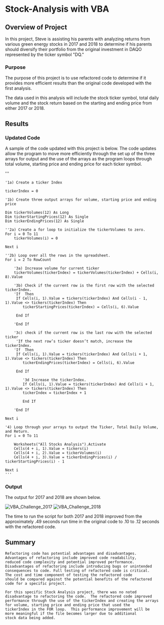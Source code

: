 # Stock-Analysis with VBA

## Overview of Project
In this project, Steve is assisting his parents with analyzing returns from various green energy stocks in 2017 and 2018 to determine 
if his parents should diversify their portfolio from the original investment in DAQO represented by the ticker symbol "DQ."  

### Purpose
The purpose of this project is to use refactored code to determine if it provides more efficient results than the original code developed
with the first analysis.

The data used in this analysis will include the stock ticker symbol, total daily volume and the stock return based on the starting and ending
price from either 2017 or 2018.

## Results

### Updated Code

A sample of the code updated with this project is below.  The code updates allow the program to move more efficiently through the set up of the 
three arrays for output and the use of the arrays as the program loops through total volume, starting price and ending price for each ticker
symbol.

'''  

    '1a) Create a ticker Index
    
    tickerIndex = 0
    
    '1b) Create three output arrays for volume, starting price and ending price
    
    Dim tickerVolumes(12) As Long
    Dim tickerStartingPrices(12) As Single
    Dim tickerEndingPrices(12) As Single 
  
    ''2a) Create a for loop to initialize the tickerVolumes to zero.
    For i = 0 To 11
        tickerVolumes(i) = 0
    
    Next i
        
    ''2b) Loop over all the rows in the spreadsheet.
    For i = 2 To RowCount
    
        '3a) Increase volume for current ticker
        tickerVolumes(tickerIndex) = tickerVolumes(tickerIndex) + Cells(i, 8).Value
        
        '3b) Check if the current row is the first row with the selected tickerIndex.
        'If  Then
         If Cells(i, 1).Value = tickers(tickerIndex) And Cells(i - 1, 1).Value <> tickers(tickerIndex) Then
            tickerStartingPrices(tickerIndex) = Cells(i, 6).Value
        
         End If
                        
        'End If
        
        '3c) check if the current row is the last row with the selected ticker
         'If the next row’s ticker doesn’t match, increase the tickerIndex.
        'If  Then
         If Cells(i, 1).Value = tickers(tickerIndex) And Cells(i + 1, 1).Value <> tickers(tickerIndex) Then
            tickerEndingPrices(tickerIndex) = Cells(i, 6).Value
            
         End If           

            '3d Increase the tickerIndex.
            If Cells(i, 1).Value = tickers(tickerIndex) And Cells(i + 1, 1).Value <> tickers(tickerIndex) Then
            tickerIndex = tickerIndex + 1
            
            End If            
          
        'End If
    
    Next i
    
    '4) Loop through your arrays to output the Ticker, Total Daily Volume, and Return.
    For i = 0 To 11
        
        Worksheets("All Stocks Analysis").Activate
        Cells(4 + i, 1).Value = tickers(i)
        Cells(4 + i, 2).Value = tickerVolumes(i)
        Cells(4 + i, 3).Value = tickerEndingPrices(i) / tickerStartingPrices(i) - 1       
        
    Next i 
    '''
   ### Output
   
   The output for 2017 and 2018 are shown below.
   
   ![VBA_Challenge_2017](https://user-images.githubusercontent.com/100876517/161454925-81b48425-99e4-4445-a644-13fbb6252e69.png)
   ![VBA_Challenge_2018](https://user-images.githubusercontent.com/100876517/161454933-29a802b6-dbec-4600-8cb6-f560c05e856e.png)
    
   
   The time to run the script for both 2017 and 2018 improved from the approximately .49 seconds run time in the original code to .10 to .12
   seconds with the refactored code.
   
   

## Summary


    Refactoring code has potential advantages and disadvantages.  Advantages of refactoring include improved code readability,
    reduced code complexity and potential improved performance.  Disadvantages of refactoring include introducing bugs or unintended
    consequences to code. Full testing of refactored code is critical.  The cost and time component of testing the refactored code
    should be compared against the potential benefits of the refactored code for a specific project.
    
    For this specific Stock Analysis project, there was no noted disadvantage to refactoring the code.  The refactored code improved
    performance through the use of the tickerIndex and creating the arrays for volume, starting price and ending price that used the
    tickerIndex in the FOR loop.  This performance improvement will be more meaningful if the file becomes larger due to additional
    stock data being added.
